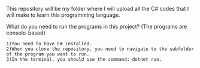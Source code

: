 This repository will be my folder where I will upload all the C# codes that I will make to learn this programming language.

What do you need to run the programs in this project? (The programs are console-based)

    1)You need to have C# installed.
    2)When you clone the repository, you need to navigate to the subfolder of the program you want to run.
    3)In the terminal, you should use the command: dotnet run.